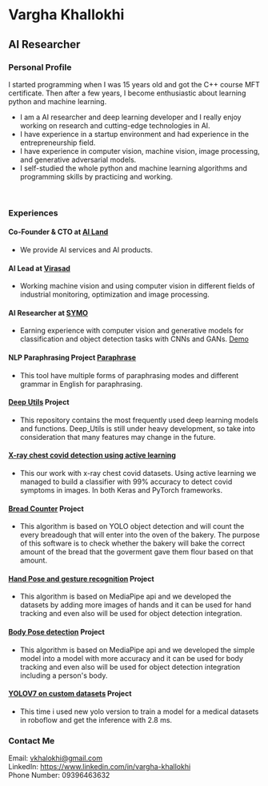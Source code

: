 # Vargha Khallokhi
## AI Researcher
### Personal Profile
I started programming when I was 15 years old and got the C++ course MFT certificate. Then after a few years, I become enthusiastic about learning python and machine learning.
- I am a AI researcher and deep learning developer and I really enjoy working on research and cutting-edge technologies in AI.
- I have experience in a startup environment and had experience in the entrepreneurship field.
- I have experience in computer vision, machine vision, image processing, and generative adversarial models.
- I self-studied the whole python and machine learning algorithms and programming skills by practicing and working.

<br>

### Experiences
#### Co-Founder & CTO at [AI Land](https://www.linkedin.com/company/artificial-intelligence-land)
- We provide AI services and AI products.
#### AI Lead at [Virasad](https://virasad.ir/en/homepage/)
- Working machine vision and using computer vision in
different fields of industrial monitoring, optimization
and image processing.
#### AI Researcher at [SYMO](https://symolife.com/)
- Earning experience with computer vision and
generative models for classification and object
detection tasks with CNNs and GANs. [Demo](https://demo.symolife.com)
#### NLP Paraphrasing Project [Paraphrase](http://keybot.tools)
- This tool have multiple forms of paraphrasing modes and different grammar in English for paraphrasing.
#### [Deep Utils](https://github.com/pooya-mohammadi/deep_utils) Project
- This repository contains the most frequently used deep learning models and functions. Deep_Utils is still under heavy development, so take into consideration that many features may change in the future.

#### [X-ray chest covid detection using active learning](https://github.com/Vargha-Kh/Covid-19-detection)
- This our work with x-ray chest covid datasets. Using active learning we managed to build a classifier with 99% accuracy to detect covid symptoms in images. In both Keras and PyTorch frameworks.

#### [Bread Counter](https://github.com/Vargha-Kh/Bread_Counter) Project 
- This algorithm is based on YOLO object detection and will count the every breadough that will enter into the oven of the bakery. The purpose of this software is to check whether the bakery will bake the correct amount of the bread that the goverment gave them flour based on that amount.

#### [Hand Pose and gesture recognition](https://github.com/Vargha-Kh/Hand-Gesture-Recognition-Mediapipe) Project 
- This algorithm is based on MediaPipe api and we developed the datasets by adding more images of hands and it can be used for hand tracking and even also will be used for object detection integration.

#### [Body Pose detection](https://github.com/Vargha-Kh/Pose-Detection-using-Media-Pipe) Project 
- This algorithm is based on MediaPipe api and we developed the simple model into a model with more accuracy and it can be used for body tracking and even also will be used for object detection integration including a person's body.

#### [YOLOV7 on custom datasets](https://github.com/Vargha-Kh/YOLOV7_on_BCCD) Project
- This time i used new yolo version to train a model for a medical datasets in roboflow and get the inference with 2.8 ms.

### Contact Me
Email: vkhalokhi@gmail.com \
LinkedIn: https://www.linkedin.com/in/vargha-khallokhi \
Phone Number: 09396463632
